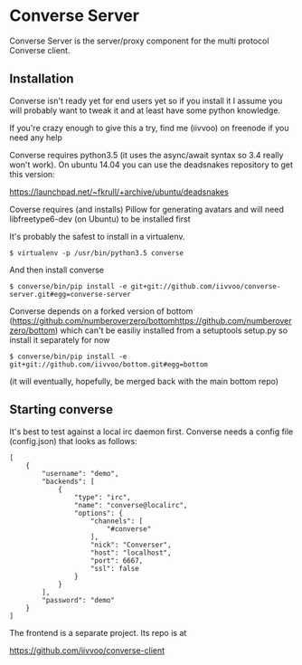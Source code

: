# Converse Server

Converse Server is the server/proxy component for the multi protocol Converse client.

## Installation

Converse isn't ready yet for end users yet so if you install it I assume you will probably want to tweak it and at least have some python knowledge.

If you're crazy enough to give this a try, find me (iivvoo) on freenode if you need any help

Converse requires python3.5 (it uses the async/await syntax so 3.4 really won't work). On ubuntu 14.04 you can use the deadsnakes repository to get this version:

https://launchpad.net/~fkrull/+archive/ubuntu/deadsnakes

Coverse requires (and installs) Pillow for generating avatars and will need
libfreetype6-dev (on Ubuntu) to be installed first

It's probably the safest to install in a virtualenv.

    $ virtualenv -p /usr/bin/python3.5 converse

And then install converse

    $ converse/bin/pip install -e git+git://github.com/iivvoo/converse-server.git#egg=converse-server

Converse depends on a forked version of bottom (https://github.com/numberoverzero/bottomhttps://github.com/numberoverzero/bottom)
which can't be easiliy installed from a setuptools setup.py so install it
separately for now

    $ converse/bin/pip install -e git+git://github.com/iivvoo/bottom.git#egg=bottom

(it will eventually, hopefully, be merged back with the main bottom repo)

## Starting converse

It's best to test against a local irc daemon first. Converse needs
a config file (config.json) that looks as follows:

    [
        {
            "username": "demo",
            "backends": [
                {
                    "type": "irc",
                    "name": "converse@localirc",
                    "options": {
                        "channels": [
                            "#converse"
                        ],
                        "nick": "Converser",
                        "host": "localhost",
                        "port": 6667,
                        "ssl": false
                    }
                }
            ],
            "password": "demo"
        }
    ]

The frontend is a separate project. Its repo is at

https://github.com/iivvoo/converse-client
